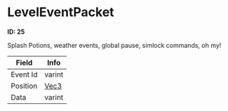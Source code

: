 # LevelEventPacket

__ID: 25__

Splash Potions, weather events, global pause, simlock commands, oh my!

<table><thead><tr><th>Field</th><th>Info</th></tr></thead><tbody>
<tr><td>Event Id</td><td>varint</td></tr>
<tr><td>Position</td><td><a href="../types/Vec3.md">Vec3</a></td></tr>
<tr><td>Data</td><td>varint</td></tr>
</tbody></table>